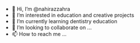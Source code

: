 - 👋 Hi, I’m @nahirazzahra
- 👀 I’m interested in education and creative projects
- 🌱 I’m currently learning dentistry education
- 💞️ I’m looking to collaborate on ...
- 📫 How to reach me ...

<!---
nahirazzahra/nahirazzahra is a ✨ special ✨ repository because its `README.md` (this file) appears on your GitHub profile.
You can click the Preview link to take a look at your changes.
--->
